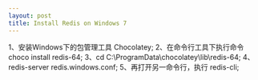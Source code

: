 ```yaml
---
layout: post
title: Install Redis on Windows 7
---
```

1、安装Windows下的包管理工具 Chocolatey;
2、在命令行工具下执行命令 choco install redis-64;
3、cd C:\ProgramData\chocolatey\lib\redis-64;
4、redis-server redis.windows.conf;
5、再打开另一命令行，执行 redis-cli;
